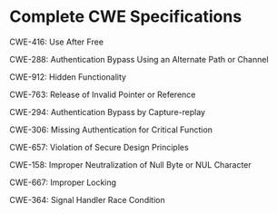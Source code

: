 

# Complete CWE Specifications

CWE-416: Use After Free

CWE-288: Authentication Bypass Using an Alternate Path or Channel

CWE-912: Hidden Functionality

CWE-763: Release of Invalid Pointer or Reference

CWE-294: Authentication Bypass by Capture-replay

CWE-306: Missing Authentication for Critical Function

CWE-657: Violation of Secure Design Principles

CWE-158: Improper Neutralization of Null Byte or NUL Character

CWE-667: Improper Locking

CWE-364: Signal Handler Race Condition